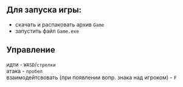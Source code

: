 ## Для запуска игры:
- скачать и распаковать архив `Game`
- запустить файл `Game.exe`


## Управление
идти - `WASD`/`стрелки`  
атака - `пробел`  
взаимодейтсвовать (при появлении вопр. знака над игроком) - `F`
